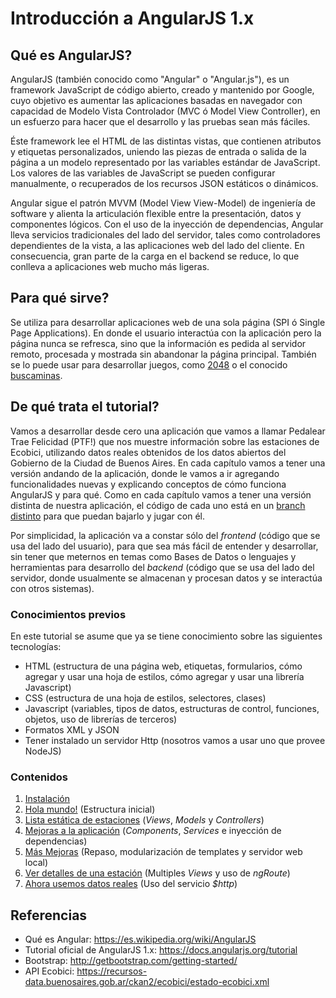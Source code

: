 # Introducción a AngularJS 1.x

## Qué es AngularJS?
 AngularJS (también conocido como "Angular" o "Angular.js"), es un framework JavaScript de código abierto, creado y mantenido por Google, cuyo objetivo es aumentar las aplicaciones basadas en navegador con capacidad de Modelo Vista Controlador (MVC ó Model View Controller), en un esfuerzo para hacer que el desarrollo y las pruebas sean más fáciles.

 Éste framework lee el HTML de las distintas vistas, que contienen atributos y etiquetas personalizados, uniendo las piezas de entrada o salida de la página a un modelo representado por las variables estándar de JavaScript. Los valores de las variables de JavaScript se pueden configurar manualmente, o recuperados de los recursos JSON estáticos o dinámicos.

 Angular sigue el patrón MVVM (Model View View-Model) de ingeniería de software y alienta la articulación flexible entre la presentación, datos y componentes lógicos. Con el uso de la inyección de dependencias, Angular lleva servicios tradicionales del lado del servidor, tales como controladores dependientes de la vista, a las aplicaciones web del lado del cliente. En consecuencia, gran parte de la carga en el backend se reduce, lo que conlleva a aplicaciones web mucho más ligeras.

## Para qué sirve?
 Se utiliza para desarrollar aplicaciones web de una sola página (SPI ó Single Page Applications). En donde el usuario interactúa con la aplicación pero la página nunca se refresca, sino que la información es pedida al servidor remoto, procesada y mostrada sin abandonar la página principal.
 También se lo puede usar para desarrollar juegos, como [2048](https://www.ng-newsletter.com/posts/building-2048-in-angularjs.html) o el conocido [buscaminas](http://www.simplygoodcode.com/2014/04/angularjs-game-programming-making-minesweeper/).

## De qué trata el tutorial?

 Vamos a desarrollar desde cero una aplicación que vamos a llamar Pedalear Trae Felicidad (PTF!) que nos muestre información sobre las estaciones de Ecobici, utilizando datos reales obtenidos de los datos abiertos del Gobierno de la Ciudad de Buenos Aires.
 En cada capítulo vamos a tener una versión andando de la aplicación, donde le vamos a ir agregando funcionalidades nuevas y explicando conceptos de cómo funciona AngularJS y para qué.
 Como en cada capítulo vamos a tener una versión distinta de nuestra aplicación, el código de cada uno está en un [branch distinto](https://github.com/germanio/intro-a-angularjs/branches) para que puedan bajarlo y jugar con él.

 Por simplicidad, la aplicación va a constar sólo del _frontend_ (código que se usa del lado del usuario), para que sea más fácil de entender y desarrollar, sin tener que meternos en temas como Bases de Datos o lenguajes y herramientas para desarrollo del _backend_ (código que se usa del lado del servidor, donde usualmente se almacenan y procesan datos y se interactúa con otros sistemas).

### Conocimientos previos
 En este tutorial se asume que ya se tiene conocimiento sobre las siguientes tecnologías:

- HTML (estructura de una página web, etiquetas, formularios, cómo agregar y usar una hoja de estilos, cómo agregar y usar una librería Javascript)
- CSS (estructura de una hoja de estilos, selectores, clases)
- Javascript (variables, tipos de datos, estructuras de control, funciones, objetos, uso de librerías de terceros)
- Formatos XML y JSON
- Tener instalado un servidor Http (nosotros vamos a usar uno que provee NodeJS)

### Contenidos

1. [Instalación](./docs/instalacion.html)
1. [Hola mundo!](./docs/hola-mundo.html) (Estructura inicial)
1. [Lista estática de estaciones](./docs/lista-estatica-estaciones.html) (_Views_, _Models_ y _Controllers_)
1. [Mejoras a la aplicación](./docs/mejoras.html) (_Components_, _Services_ e inyección de dependencias)
1. [Más Mejoras](./docs/mejoras-ui.html) (Repaso, modularización de templates y servidor web local)
1. [Ver detalles de una estación](./docs/detalles-estacion.html) (Multiples _Views_ y uso de _ngRoute_)
1. [Ahora usemos datos reales](./docs/datos-reales.html) (Uso del servicio _$http_)

## Referencias

- Qué es Angular: https://es.wikipedia.org/wiki/AngularJS
- Tutorial oficial de AngularJS 1.x: https://docs.angularjs.org/tutorial
- Bootstrap: http://getbootstrap.com/getting-started/
- API Ecobici: https://recursos-data.buenosaires.gob.ar/ckan2/ecobici/estado-ecobici.xml

